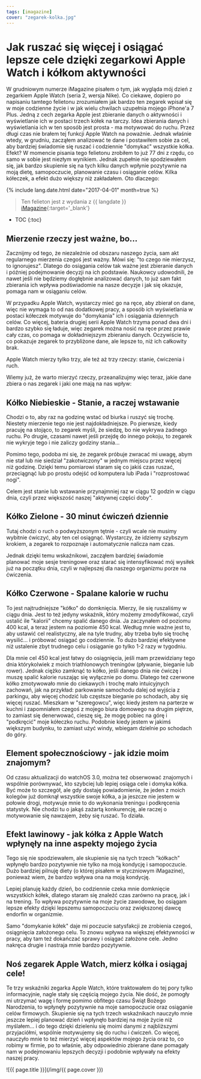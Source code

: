 ```yaml
---
tags: [imagazine]
cover: "zegarek-kolka.jpg"
---
```


# Jak ruszać się więcej i osiągać lepsze cele dzięki zegarkowi Apple Watch i kółkom aktywności

W grudniowym numerze iMagazine pisałem o tym, jak wygląda mój dzień z zegarkiem Apple Watch (seria 2, wersja Nike). Co ciekawe, dopiero po napisaniu tamtego felietonu zrozumiałem jak bardzo ten zegarek wpisał się w moje codzienne życie i w jak wielu chwilach uzupełnia mojego iPhone'a 7 Plus. Jedną z cech zegarka Apple jest zbieranie danych o aktywności i wyświetlanie ich w postaci trzech kółek na tarczy. Idea zbierania danych i wyświetlania ich w ten sposób jest prosta - ma motywować do ruchu. Przez długi czas nie brałem tej funkcji Apple Watch na poważnie. Jednak właśnie wtedy, w grudniu, zacząłem analizować te dane i postawiłem sobie za cel, aby bardziej świadomie się ruszać i codziennie "domykać" wszystkie kółka. Efekt? W momencie pisania tego felietonu zrobiłem to już 77 dni z rzędu, co samo w sobie jest niezłym wynikiem. Jednak zupełnie nie spodziewałem się, jak bardzo skupienie się na tych kilku danych wpłynie pozytywnie na moją dietę, samopoczucie, planowanie czasu i osiąganie celów. Kilka kółeczek, a efekt dużo większy niż zakładałem. Oto dlaczego:

<!--More-->

{% include lang.date.html date="2017-04-01" month=true %}

> Ten felieton jest z wydania z {{ langdate }} [iMagazine](https://imagazine.pl){:target='_blank'}

* TOC
{:toc}

## Mierzenie rzeczy jest ważne, bo...

Zacznijmy od tego, że niezależnie od obszaru naszego życia, sam akt regularnego mierzenia czegoś jest ważny. Mówi się: "to czego nie mierzysz, to ignorujesz". Dlatego do osiągania celów tak ważne jest zbieranie danych i później podejmowanie decyzji na ich podstawie. Naukowcy udowodnili, że nawet jeśli nie będziemy dogłębnie analizować danych, to już sam fakt zbierania ich wpływa podświadomie na nasze decyzje i jak się okazuje, pomaga nam w osiąganiu celów.

W przypadku Apple Watch, wystarczy mieć go na ręce, aby zbierał on dane, więc nie wymaga to od nas dodatkowej pracy, a sposób ich wyświetlania w postaci kółeczek motywuje do "domykania" ich i osiągania dziennych celów. Co więcej, bateria drugiej serii Apple Watch trzyma ponad dwa dni i bardzo szybko się ładuje, więc zegarek można nosić na ręce przez prawie cały czas, co pomaga w dokładniejszym zbieraniu danych. Oczywiście to, co pokazuje zegarek to przybliżone dane, ale lepsze to, niż ich całkowity brak.

Apple Watch mierzy tylko trzy, ale też aż trzy rzeczy: stanie, ćwiczenia i ruch.

Wiemy już, że warto mierzyć rzeczy, przeanalizujmy więc teraz, jakie dane zbiera o nas zegarek i jaki one mają na nas wpływ:

## Kółko Niebieskie - Stanie, a raczej wstawanie

Chodzi o to, aby raz na godzinę wstać od biurka i ruszyć się trochę. Niestety mierzenie tego nie jest najdokładniejsze. Po pierwsze, kiedy pracuję na stojąco, to zegarek myśli, że siedzę, bo nie wykrywa żadnego ruchu. Po drugie, czasami nawet jeśli przejdę do innego pokoju, to zegarek nie wykryje tego i nie zaliczy godziny stania...

Pomimo tego, podoba mi się, że zegarek próbuje zwracać mi uwagę, abym nie stał lub nie siedział "zakotwiczony" w jednym miejscu przez więcej niż godzinę. Dzięki temu pomiarowi staram się co jakiś czas ruszać, przeciągnąć lub po prostu odejść od komputera lub iPada i "rozprostować nogi".

Celem jest stanie lub wstawanie przynajmniej raz w ciągu 12 godzin w ciągu dnia, czyli przez większość naszej "aktywnej części doby".

## Kółko Zielone - 30 minut ćwiczeń dziennie

Tutaj chodzi o ruch o podwyższonym tętnie - czyli wcale nie musimy wybitnie ćwiczyć, aby ten cel osiągnąć. Wystarczy, że idziemy szybszym krokiem, a zegarek to rozpoznaje i automatycznie nalicza nam czas.

Jednak dzięki temu wskaźnikowi, zacząłem bardziej świadomie planować moje sesje treningowe oraz starać się intensyfikować mój wysiłek już na początku dnia, czyli w najlepszej dla naszego organizmu porze na ćwiczenia.

## Kółko Czerwone - Spalane kalorie w ruchu

To jest najtrudniejsze "kółko" do domknięcia. Mierzy, ile się ruszaliśmy w ciągu dnia. Jest to też jedyny wskaźnik, który możemy zmodyfikować, czyli ustalić ile "kalorii" chcemy spalić danego dnia. Ja zaczynałem od poziomu 400 kcal, a teraz jestem na poziomie 450 kcal. Według mnie ważne jest to, aby ustawić cel realistyczny, ale na tyle trudny, aby trzeba było się trochę wysilić... i próbować osiągać go codziennie. To dużo bardziej efektywne niż ustalenie zbyt trudnego celu i osiąganie go tylko 1-2 razy w tygodniu.

Dla mnie cel 450 kcal jest łatwy do osiągnięcia, jeśli mam przewidziany tego dnia którykolwiek z moich triathlonowych treningów (pływanie, bieganie lub rower). Jednak ciężko zamknąć to kółko, jeśli danego dnia nie ćwiczę i muszę spalić kalorie ruszając się wyłącznie po domu. Dlatego też czerwone kółko zmotywowało mnie do ciekawych i trochę mało intuicyjnych zachowań, jak na przykład: parkowanie samochodu dalej od wyjścia z parkingu, aby więcej chodzić lub częstsze bieganie po schodach, aby się więcej ruszać. Mieszkam w "szeregowcu", więc kiedy jestem na parterze w kuchni i zapomniałem czegoś z mojego biura domowego na drugim piętrze, to zamiast się denerwować, cieszę się, że mogę pobiec na górę i "podkręcić" moje kółeczko ruchu. Podobnie kiedy jestem w jakimś większym budynku, to zamiast użyć windy, wbiegam dzielnie po schodach do góry.

## Element społecznościowy - jak idzie moim znajomym?

Od czasu aktualizacji do watchOS 3.0, można też obserwować znajomych i wspólnie porównywać, kto szybciej lub lepiej osiąga cele i domyka kółka. Być może to szczegół, ale gdy dostaję powiadomienie, że jeden z moich kolegów już domknął wszystkie swoje kółka, a ja jeszcze nie jestem w połowie drogi, motywuje mnie to do wykonania treningu i podkręcenia statystyk. Nie chodzi tu o jakąś zażartą konkurencję, ale raczej o motywowanie się nawzajem, żeby się ruszać. To działa.

## Efekt lawinowy - jak kółka z Apple Watch wpłynęły na inne aspekty mojego życia

Tego się nie spodziewałem, ale skupienie się na tych trzech "kółkach" wpłynęło bardzo pozytywnie nie tylko na moją kondycję i samopoczucie. Dużo bardziej pilnuję diety (o której pisałem w styczniowym iMagazine), ponieważ wiem, że bardzo wpływa ona na moją kondycję.

Lepiej planuję każdy dzień, bo codziennie czeka mnie domknięcie wszystkich kółek, dlatego staram się znaleźć czas zarówno na pracę, jak i na trening. To wpływa pozytywnie na moje życie zawodowe, bo osiągam lepsze efekty dzięki lepszemu samopoczuciu oraz zwiększonej dawcę endorfin w organizmie.

Samo "domykanie kółek" daje mi poczucie satysfakcji ze zrobienia czegoś, osiągnięcia założonego celu. To znowu wpływa na większej efektywności w pracy, aby tam też dokańczać sprawy i osiągać założone cele. Jedno nakręca drugie i nastraja mnie bardzo pozytywnie.

## Noś zegarek Apple Watch, mierz kółka i osiągaj cele!

Te trzy wskaźniki zegarka Apple Watch, które traktowałem do tej pory tylko informacyjnie, nagle stały się częścią mojego życia. Nie dość, że pomogły mi utrzymać wagę i formę pomimo obfitego czasu Świąt Bożego Narodzenia, to wpłynęły pozytywnie na moje samopoczucie oraz osiąganie celów firmowych. Skupienie się na tych trzech wskaźnikach nauczyło mnie jeszcze lepiej planować dzień i wpłynęło bardziej na moje życie niż myślałem... i do tego dzięki dzieleniu się moimi danymi z najbliższymi przyjaciółmi, wspólnie motywujemy się do ruchu i ćwiczeń. Co więcej, nauczyło mnie to też mierzyć więcej aspektów mojego życia oraz to, co robimy w firmie, po to właśnie, aby odpowiednio zbierane dane pomagały nam w podejmowaniu lepszych decyzji i podobnie wpływały na efekty naszej pracy.

![{{ page.title }}](/img/{{ page.cover }})

[n]: https://nozbe.com/pl/?a=mike